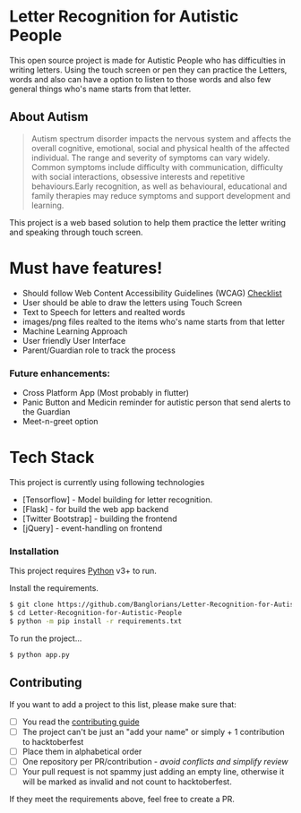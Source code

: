 # Letter Recognition for Autistic People

This open source project is made for Autistic People who has difficulties in writing letters. Using the touch screen or pen they can practice the Letters, words and also can have a option to listen to those words and also few general things who's name starts from that letter.

## About Autism

> Autism spectrum disorder impacts the nervous system and affects the overall cognitive, emotional, social and physical health of the affected individual. The range and severity of symptoms can vary widely. Common symptoms include difficulty with communication, difficulty with social interactions, obsessive interests and repetitive behaviours.Early recognition, as well as behavioural, educational and family therapies may reduce symptoms and support development and learning.

This project is a web based solution to help them practice the letter writing and speaking through touch screen.

# Must have features!

  - Should follow Web Content Accessibility Guidelines (WCAG) [Checklist](https://webaim.org/standards/wcag/checklist)
  - User should be able to draw the letters using Touch Screen
  - Text to Speech for letters and realted words
  - images/png files realted to the items who's name starts from that letter
  - Machine Learning Approach
  - User friendly User Interface
  - Parent/Guardian role to track the process

### Future enhancements:
  - Cross Platform App (Most probably in flutter)
  - Panic Button and Medicin reminder for autistic person that send alerts to the Guardian
  - Meet-n-greet option



# Tech Stack

This project is currently using following technologies

* [Tensorflow] - Model building for letter recognition.
* [Flask] - for build the web app backend
* [Twitter Bootstrap] - building the frontend
* [jQuery] - event-handling on frontend

### Installation

This project requires [Python](https://python.org/) v3+ to run.

Install the requirements. 

```sh
$ git clone https://github.com/Banglorians/Letter-Recognition-for-Autistic-People.git
$ cd Letter-Recognition-for-Autistic-People
$ python -m pip install -r requirements.txt
```

To run the project...

```sh
$ python app.py
```

## Contributing

If you want to add a project to this list, please make sure that:

- [ ] You read the [contributing guide](https://github.com/Banglorians/Machine-Learning-Using-Python/blob/master/CONTRIBUTING.md)
- [ ] The project can't be just an "add your name" or simply + 1 contribution to hacktoberfest
- [ ] Place them in alphabetical order
- [ ] One repository per PR/contribution - _avoid conflicts and simplify review_
- [ ] Your pull request is not spammy just adding an empty line, otherwise it will be marked as invalid and not count to hacktoberfest.

If they meet the requirements above, feel free to create a PR.

